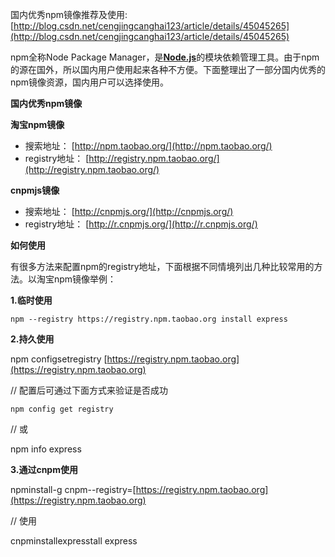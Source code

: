国内优秀npm镜像推荐及使用:[http://blog.csdn.net/cengjingcanghai123/article/details/45045265](http://blog.csdn.net/cengjingcanghai123/article/details/45045265)

npm全称Node Package Manager，是[**Node.js**](http://lib.csdn.net/base/nodejs)的模块依赖管理工具。由于npm的源在国外，所以国内用户使用起来各种不方便。下面整理出了一部分国内优秀的npm镜像资源，国内用户可以选择使用。

**国内优秀npm镜像**

**淘宝npm镜像**

* 搜索地址：
  [http://npm.taobao.org/](http://npm.taobao.org/)
* registry地址：
  [http://registry.npm.taobao.org/](http://registry.npm.taobao.org/)

**cnpmjs镜像**

* 搜索地址：
  [http://cnpmjs.org/](http://cnpmjs.org/)
* registry地址：
  [http://r.cnpmjs.org/](http://r.cnpmjs.org/)

**如何使用**

有很多方法来配置npm的registry地址，下面根据不同情境列出几种比较常用的方法。以淘宝npm镜像举例：

**1.临时使用**

```
npm --registry https://registry.npm.taobao.org install express
```

**2.持久使用**

npm configsetregistry [https://registry.npm.taobao.org](https://registry.npm.taobao.org)

// 配置后可通过下面方式来验证是否成功

```
npm config get registry
```

// 或

npm info express

**3.通过cnpm使用**

npminstall-g cnpm--registry=[https://registry.npm.taobao.org](https://registry.npm.taobao.org)

// 使用

cnpminstallexpresstall express

